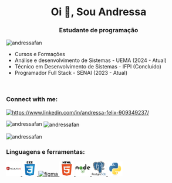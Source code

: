 
<h1 align="center">Oi 👋, Sou Andressa</h1>
<h3 align="center">Estudante de programação</h3>
<p align="left"> <img src="https://komarev.com/ghpvc/?username=andressafan&label=Profile%20views&color=0e75b6&style=flat" alt="andressafan" /> </p>
 
- Cursos e Formações
- Análise e desenvolvimento de Sistemas - UEMA (2024 - Atual)
- Técnico em Desenvolvimento de Sistemas - IFPI (Concluído)
- Programador Full Stack - SENAI (2023 - Atual)
  


<p align="left"> <a href="https://twitter.com/" target="blank"><img src="https://img.shields.io/twitter/follow/?logo=twitter&style=for-the-badge" alt="" /></a> </p>

<h3 align="left">Connect with me:</h3>
<p align="left">
<a href="https://www.linkedin.com/in/andressa-felix-909349237/" target="blank"><img align="center" src="https://raw.githubusercontent.com/rahuldkjain/github-profile-readme-generator/master/src/images/icons/Social/linked-in-alt.svg" alt="https://www.linkedin.com/in/andressa-felix-909349237/" height="30" width="40" /></a>
</p>


<p><img align="left" src="https://github-readme-stats.vercel.app/api/top-langs?username=andressafan&show_icons=true&locale=en&layout=compact" alt="andressafan" /></p>

<p>&nbsp;<img align="center" src="https://github-readme-stats.vercel.app/api?username=andressafan&show_icons=true&locale=en" alt="andressafan" /></p>

<p><img align="center" src="https://github-readme-streak-stats.herokuapp.com/?user=andressafan&" alt="andressafan" /></p>


<h3 align="left">Linguagens e ferramentas:</h3>
<p align="left"> <a href="https://angular.io" target="_blank" rel="noreferrer"> <img src="https://raw.githubusercontent.com/devicons/devicon/master/icons/angularjs/angularjs-original-wordmark.svg" alt="angularjs" width="40" height="40"/> </a> <a href="https://www.w3schools.com/css/" target="_blank" rel="noreferrer"> <img src="https://raw.githubusercontent.com/devicons/devicon/master/icons/css3/css3-original-wordmark.svg" alt="css3" width="40" height="40"/> </a> <a href="https://www.figma.com/" target="_blank" rel="noreferrer"> <img src="https://www.vectorlogo.zone/logos/figma/figma-icon.svg" alt="figma" width="40" height="40"/> </a> <a href="https://www.w3.org/html/" target="_blank" rel="noreferrer"> <img src="https://raw.githubusercontent.com/devicons/devicon/master/icons/html5/html5-original-wordmark.svg" alt="html5" width="40" height="40"/> </a> <a href="https://nodejs.org" target="_blank" rel="noreferrer"> <img src="https://raw.githubusercontent.com/devicons/devicon/master/icons/nodejs/nodejs-original-wordmark.svg" alt="nodejs" width="40" height="40"/> </a> <a href="https://www.postgresql.org" target="_blank" rel="noreferrer"> <img src="https://raw.githubusercontent.com/devicons/devicon/master/icons/postgresql/postgresql-original-wordmark.svg" alt="postgresql" width="40" height="40"/> </a> <a href="https://www.python.org" target="_blank" rel="noreferrer"> <img src="https://raw.githubusercontent.com/devicons/devicon/master/icons/python/python-original.svg" alt="python" width="40" height="40"/> </a> </p>
